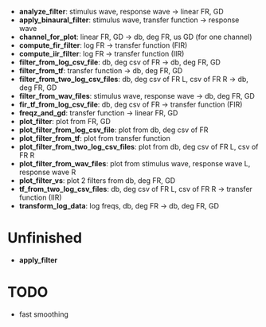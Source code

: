   * **analyze_filter**: stimulus wave, response wave -> linear FR, GD
  * **apply_binaural_filter**: stimulus wave, transfer function -> response wave
  * **channel_for_plot**: linear FR, GD -> db, deg FR, us GD (for one channel)
  * **compute_fir_filter**: log FR -> transfer function (FIR)
  * **compute_iir_filter**: log FR -> transfer function (IIR)
  * **filter_from_log_csv_file**: db, deg csv of FR  -> db, deg FR, GD
  * **filter_from_tf**: transfer function -> db, deg FR, GD
  * **filter_from_two_log_csv_files**: db, deg csv of FR L, csv of FR R -> db, deg FR, GD
  * **filter_from_wav_files**: stimulus wave, response wave -> db, deg FR, GD
  * **fir_tf_from_log_csv_file**: db, deg csv of FR -> transfer function (FIR)
  * **freqz_and_gd**: transfer function -> linear FR, GD
  * **plot_filter**: plot from FR, GD
  * **plot_filter_from_log_csv_file**: plot from db, deg csv of FR
  * **plot_filter_from_tf**: plot from transfer function
  * **plot_filter_from_two_log_csv_files**: plot from db, deg csv of FR L, csv of FR R
  * **plot_filter_from_wav_files**: plot from stimulus wave, response wave L, response wave R
  * **plot_filter_vs**: plot 2 filters from db, deg FR, GD
  * **tf_from_two_log_csv_files**: db, deg csv of FR L, csv of FR R -> transfer function (IIR)
  * **transform_log_data**: log freqs, db, deg FR  -> db, deg FR, GD

# Unfinished

  * **apply_filter**

# TODO

  * fast smoothing
